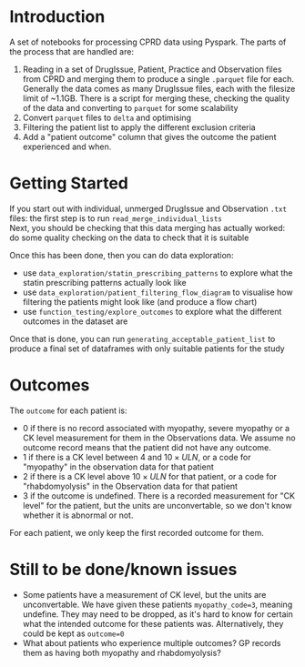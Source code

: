 # Introduction 
A set of notebooks for processing CPRD data using Pyspark. The parts of the process that are handled are:
1) Reading in a set of DrugIssue, Patient, Practice and Observation files from CPRD and merging them to produce a single `.parquet` file for each.  
  Generally the data comes as many DrugIssue files, each with the filesize limit of ~1.1GB. There is a script for merging these, checking the quality of the data and converting to `parquet` for some scalability
2) Convert `parquet` files to `delta` and optimising
3) Filtering the patient list to apply the different exclusion criteria 
4) Add a "patient outcome" column that gives the outcome the patient experienced and when.

# Getting Started
If you start out with individual, unmerged DrugIssue and Observation `.txt` files: the first step is to run `read_merge_individual_lists`  
Next, you should be checking that this data merging has actually worked: do some quality checking on the data to check that it is suitable  
  
Once this has been done, then you can do data exploration: 
- use `data_exploration/statin_prescribing_patterns` to explore what the statin prescribing patterns actually look like 
- use `data_exploration/patient_filtering_flow_diagram` to visualise how filtering the patients might look like (and produce a flow chart)
- use `function_testing/explore_outcomes` to explore what the different outcomes in the dataset are 

Once that is done, you can run `generating_acceptable_patient_list` to produce a final set of dataframes with only suitable patients for the study 

# Outcomes
The `outcome` for each patient is: 
- 0 if there is no record associated with myopathy, severe myopathy or a CK level measurement for them in the Observations data. We assume no outcome record means that the patient did not have any outcome.
- 1 if there is a CK level between $4$ and $10 \times ULN$, or a code for "myopathy" in the observation data for that patient 
- 2 if there is a CK level above $10 \times ULN$ for that patient, or a code for "rhabdomyolysis" in the Observation data for that patient
- 3 if the outcome is undefined. There is a recorded measurement for "CK level" for the patient, but the units are unconvertable, so we don't know whether it is abnormal or not. 
  
For each patient, we only keep the first recorded outcome for them.

# Still to be done/known issues
- Some patients have a measurement of CK level, but the units are unconvertable. We have given these patients `myopathy_code=3`, meaning undefine. They may need to be dropped, as it's hard to know for certain what the intended outcome for these patients was. Alternatively, they could be kept as `outcome=0`
- What about patients who experience multiple outcomes? GP records them as having both myopathy and rhabdomyolysis?